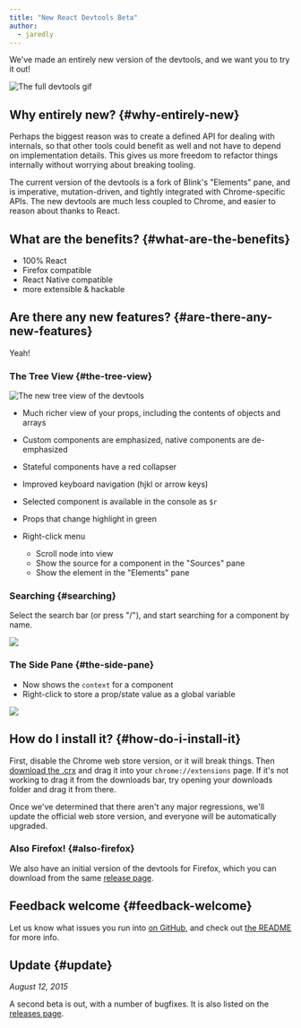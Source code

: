 ```yaml
---
title: "New React Devtools Beta"
author:
  - jaredly
---
```


We've made an entirely new version of the devtools, and we want you to try it out!

![The full devtools gif](../images/blog/devtools-full.gif)

## Why entirely new? {#why-entirely-new}

Perhaps the biggest reason was to create a defined API for dealing with internals, so that other tools could benefit as well and not have to depend on implementation details. This gives us more freedom to refactor things internally without worrying about breaking tooling.

The current version of the devtools is a fork of Blink's "Elements" pane, and is imperative, mutation-driven, and tightly integrated with Chrome-specific APIs. The new devtools are much less coupled to Chrome, and easier to reason about thanks to React.

## What are the benefits? {#what-are-the-benefits}

- 100% React
- Firefox compatible
- React Native compatible
- more extensible & hackable

## Are there any new features? {#are-there-any-new-features}

Yeah!

### The Tree View {#the-tree-view}

![The new tree view of the devtools](../images/blog/devtools-tree-view.png)

- Much richer view of your props, including the contents of objects and arrays
- Custom components are emphasized, native components are de-emphasized
- Stateful components have a red collapser
- Improved keyboard navigation (hjkl or arrow keys)
- Selected component is available in the console as `$r`
- Props that change highlight in green
- Right-click menu
    
  - Scroll node into view
  - Show the source for a component in the "Sources" pane
  - Show the element in the "Elements" pane

### Searching {#searching}

Select the search bar (or press "/"), and start searching for a component by name.

![](../images/blog/devtools-search.gif)

### The Side Pane {#the-side-pane}

- Now shows the `context` for a component
- Right-click to store a prop/state value as a global variable

![](../images/blog/devtools-side-pane.gif)

## How do I install it? {#how-do-i-install-it}

First, disable the Chrome web store version, or it will break things. Then [download the .crx](https://github.com/facebook/react-devtools/releases) and drag it into your `chrome://extensions` page. If it's not working to drag it from the downloads bar, try opening your downloads folder and drag it from there.

Once we've determined that there aren't any major regressions, we'll update the official web store version, and everyone will be automatically upgraded.

### Also Firefox! {#also-firefox}

We also have an initial version of the devtools for Firefox, which you can download from the same [release page](https://github.com/facebook/react-devtools/releases).

## Feedback welcome {#feedback-welcome}

Let us know what issues you run into [on GitHub](https://github.com/facebook/react-devtools/issues), and check out [the README](https://github.com/facebook/react-devtools/tree/devtools-next) for more info.

## Update {#update}

*August 12, 2015*

A second beta is out, with a number of bugfixes. It is also listed on the [releases page](https://github.com/facebook/react-devtools/releases).